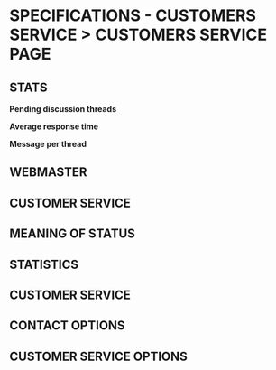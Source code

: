 # SPECIFICATIONS - CUSTOMERS SERVICE > CUSTOMERS SERVICE PAGE

## STATS

**Pending discussion threads**

**Average response time**

**Message per thread**

## WEBMASTER

## CUSTOMER SERVICE

## MEANING OF STATUS

## STATISTICS

## CUSTOMER SERVICE

## CONTACT OPTIONS

## CUSTOMER SERVICE OPTIONS
